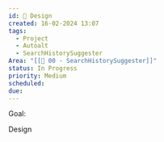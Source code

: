 ```yaml
---
id: 🎯 Design
created: 16-02-2024 13:07
tags:
  - Project
  - Autoalt
  - SearchHistorySuggester
Area: "[[🕎 00 - SearchHistorySuggester]]"
status: In Progress
priority: Medium
scheduled: 
due:
---
```


Goal: 

Design
